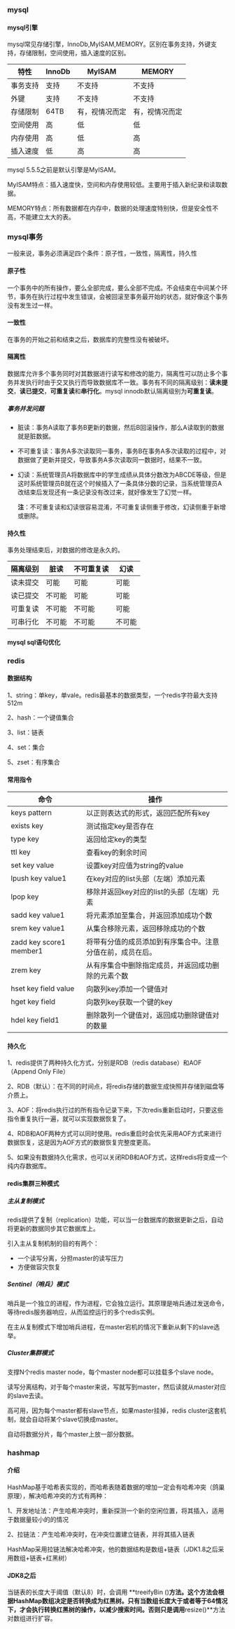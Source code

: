 ### mysql

####  mysql引擎

mysql常见存储引擎，InnoDb,MyISAM,MEMORY。区别在事务支持，外键支持，存储限制，空间使用，插入速度的区别。

| 特性     | InnoDb | MyISAM         | MEMORY         |
| -------- | ------ | -------------- | -------------- |
| 事务支持 | 支持   | 不支持         | 不支持         |
| 外键     | 支持   | 不支持         | 不支持         |
| 存储限制 | 64TB   | 有，视情况而定 | 有，视情况而定 |
| 空间使用 | 高     | 低             | 低             |
| 内存使用 | 高     | 低             | 高             |
| 插入速度 | 低     | 高             | 高             |

mysql 5.5.5之前是默认引擎是MyISAM。

MyISAM特点：插入速度快，空间和内存使用较低。主要用于插入新纪录和读取数据。

MEMORY特点：所有数据都在内存中，数据的处理速度特别快，但是安全性不高，不能建立太大的表。

### mysql事务

一般来说，事务必须满足四个条件：原子性，一致性，隔离性，持久性

#### 原子性

一个事务中的所有操作，要么全部完成，要么全部不完成。不会结束在中间某个环节，事务在执行过程中发生错误，会被回滚至事务最开始的状态，就好像这个事务没有发生过一样。

#### 一致性

在事务的开始之前和结束之后，数据库的完整性没有被破坏。

#### 隔离性

数据库允许多个事务同时对其数据进行读写和修改的能力，隔离性可以防止多个事务并发执行时由于交叉执行而导致数据库不一致。事务有不同的隔离级别：**读未提交**，**读已提交**，**可重复读**和**串行化**。mysql innodb默认隔离级别为**可重复读**。

##### 事务并发问题

- 脏读：事务A读取了事务B更新的数据，然后B回滚操作，那么A读取到的数据就是脏数据。

- 不可重复读：事务A多次读取同一事务，事务B在事务A多次读取的过程中，对数据做了更新并提交，导致事务A多次读取同一数据时，结果不一致。

- 幻读：系统管理员A将数据库中的学生成绩从具体分数改为ABCDE等级，但是这时系统管理员B就在这个时候插入了一条具体分数的记录，当系统管理员A改结束后发现还有一条记录没有改过来，就好像发生了幻觉一样。

  **注**：不可重复读和幻读很容易混淆，不可重复读侧重于修改，幻读侧重于新增或删除。

#### 持久性

事务处理结束后，对数据的修改是永久的。

| 隔离级别 | **脏读** | **不可重复读** | **幻读** |
| -------- | -------- | -------------- | -------- |
| 读未提交 | 可能     | 可能           | 可能     |
| 读已提交 | 不可能   | 可能           | 可能     |
| 可重复读 | 不可能   | 不可能         | 可能     |
| 可串行化 | 不可能   | 不可能         | 不可能   |

#### mysql sql语句优化



### redis

#### 数据结构

1、string：单key，单vale。redis最基本的数据类型，一个redis字符最大支持512m

2、hash：一个键值集合

3、list：链表

4、set：集合

5、zset：有序集合

#### 常用指令

| 命令                    | 操作                                                       |
| ----------------------- | ---------------------------------------------------------- |
| keys pattern            | 以正则表达式的形式，返回匹配所有key                        |
| exists key              | 测试指定key是否存在                                        |
| type key                | 返回给定key的类型                                          |
| ttl key                 | 查看key的剩余时间                                          |
| set key value           | 设置key对应值为string的value                               |
| lpush key value1        | 在key对应的list头部（左端）添加元素                        |
| lpop key                | 移除并返回key对应的list的头部（左端）元素                  |
| sadd key value1         | 将元素添加至集合，并返回添加成功个数                       |
| srem key value1         | 从集合移除元素，返回移除成功的个数                         |
| zadd key score1 member1 | 将带有分值的成员添加到有序集合中。注意分值在前，成员在后。 |
| zrem key                | 从有序集合中删除指定成员，并返回成功删除的元素个数         |
| hset key field value    | 向散列key添加一个键值对                                    |
| hget key field          | 向散列key获取一个键的key                                   |
| hdel key field1         | 删除散列一个键值对，返回成功删除键值对的数量               |

#### 持久化

1、redis提供了两种持久化方式，分别是RDB（redis database）和AOF（Append Only File）

2、RDB（默认）：在不同的时间点，将redis存储的数据生成快照并存储到磁盘等介质上。

3、AOF：将redis执行过的所有指令记录下来，下次redis重新启动时，只要这些指令重复执行一遍，就可以实现数据恢复了。

4、RDB和AOF两种方式可以同时使用。redis重启时会优先采用AOF方式来进行数据恢复，这是因为AOF方式的数据恢复完整度更高。

5、如果没有数据持久化需求，也可以关闭RDB和AOF方式，这样redis将变成一个纯内存数据库。

#### redis集群三种模式

##### 主从复制模式

redis提供了复制（replication）功能，可以当一台数据库的数据更新之后，自动将更新的数据同步其它数据库上。

引入主从复制机制的目的有两个：

- 一个读写分离，分担master的读写压力
- 方便做容灾恢复

##### Sentinel（哨兵）模式

哨兵是一个独立的进程，作为进程，它会独立运行。其原理是哨兵通过发送命令，等待redis服务器响应，从而监控运行的多个redis实例。

在主从复制模式下增加哨兵进程，在master宕机的情况下重新从剩下的slave选举。

##### Cluster集群模式

支撑N个redis master node，每个master node都可以挂载多个slave node。

读写分离结构，对于每个master来说，写就写到master，然后读就从master对应的slave去读。

高可用，因为每个master都有slave节点，如果master挂掉，redis cluster这套机制，就会自动将某个slave切换成master。

自动将数据分片，每个master上放一部分数据。

### hashmap

#### 介绍

HashMap基于哈希表实现的，而哈希表随着数据的增加一定会有哈希冲突（鸽巢原理），解决哈希冲突的方式有两种：

1、开发地址法：产生哈希冲突时，重新探测一个新的空闲位置，将其插入，适用于数据量较小的的情况

2、拉链法：产生哈希冲突时，在冲突位置建立链表，并将其插入链表

HashMap采用拉链法解决哈希冲突，他的数据结构是数组+链表（JDK1.8之后采用数组+链表+红黑树）

#### JDK8之后

当链表的长度大于阈值（默认8）时，会调用 **treeifyBin ()**方法。这个方法会根据HashMap数组决定是否转换成为红黑树。只有当数组长度大于或者等于64情况下，才会执行转换红黑树的操作，以减少搜索时间。否则只是调用**resize()**方法对数组进行扩容。





